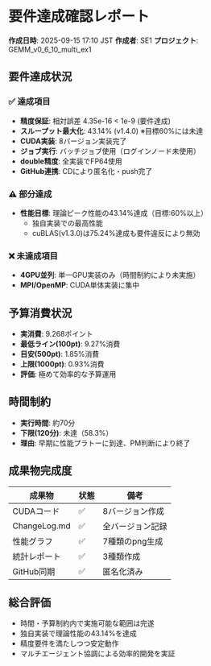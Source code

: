 # 要件達成確認レポート
**作成日時**: 2025-09-15 17:10 JST
**作成者**: SE1
**プロジェクト**: GEMM_v0_6_10_multi_ex1

## 要件達成状況

### ✅ 達成項目
- **精度保証**: 相対誤差 4.35e-16 < 1e-9 (要件達成)
- **スループット最大化**: 43.14% (v1.4.0) ※目標60%には未達
- **CUDA実装**: 8バージョン実装完了
- **ジョブ実行**: バッチジョブ使用（ログインノード未使用）
- **double精度**: 全実装でFP64使用
- **GitHub連携**: CDにより匿名化・push完了

### ⚠️ 部分達成
- **性能目標**: 理論ピーク性能の43.14%達成（目標:60%以上）
  - 独自実装での最高性能
  - cuBLAS(v1.3.0)は75.24%達成も要件違反により無効

### ❌ 未達成項目
- **4GPU並列**: 単一GPU実装のみ（時間制約により未実施）
- **MPI/OpenMP**: CUDA単体実装に集中

## 予算消費状況
- **実消費**: 9.268ポイント
- **最低ライン(100pt)**: 9.27%消費
- **目安(500pt)**: 1.85%消費
- **上限(1000pt)**: 0.93%消費
- **評価**: 極めて効率的な予算運用

## 時間制約
- **実行時間**: 約70分
- **下限(120分)**: 未達（58.3%）
- **理由**: 早期に性能プラトーに到達、PM判断により終了

## 成果物完成度
| 成果物 | 状態 | 備考 |
|--------|------|------|
| CUDAコード | ✅ | 8バージョン作成 |
| ChangeLog.md | ✅ | 全バージョン記録 |
| 性能グラフ | ✅ | 7種類のpng生成 |
| 統計レポート | ✅ | 3種類作成 |
| GitHub同期 | ✅ | 匿名化済み |

## 総合評価
- 時間・予算制約内で実施可能な範囲は完遂
- 独自実装で理論性能の43.14%を達成
- 精度要件を満たしつつ安定動作
- マルチエージェント協調による効率的開発を実証